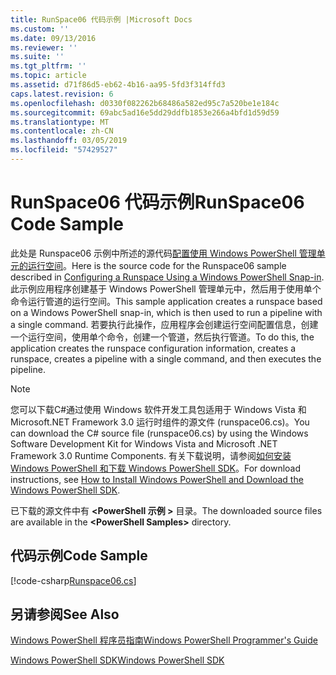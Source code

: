 ```yaml
---
title: RunSpace06 代码示例 |Microsoft Docs
ms.custom: ''
ms.date: 09/13/2016
ms.reviewer: ''
ms.suite: ''
ms.tgt_pltfrm: ''
ms.topic: article
ms.assetid: d71f86d5-eb62-4b16-aa95-5fd3f314ffd3
caps.latest.revision: 6
ms.openlocfilehash: d0330f082262b68486a582ed95c7a520be1e184c
ms.sourcegitcommit: 69abc5ad16e5dd29ddfb1853e266a4bfd1d59d59
ms.translationtype: MT
ms.contentlocale: zh-CN
ms.lasthandoff: 03/05/2019
ms.locfileid: "57429527"
---
```

# <a name="runspace06-code-sample"></a><span data-ttu-id="e0fdc-102">RunSpace06 代码示例</span><span class="sxs-lookup"><span data-stu-id="e0fdc-102">RunSpace06 Code Sample</span></span>

<span data-ttu-id="e0fdc-103">此处是 Runspace06 示例中所述的源代码[配置使用 Windows PowerShell 管理单元的运行空间](http://msdn.microsoft.com/en-us/a7289ee8-9732-49ee-91c7-d533e9538b83)。</span><span class="sxs-lookup"><span data-stu-id="e0fdc-103">Here is the source code for the Runspace06 sample described in [Configuring a Runspace Using a Windows PowerShell Snap-in](http://msdn.microsoft.com/en-us/a7289ee8-9732-49ee-91c7-d533e9538b83).</span></span> <span data-ttu-id="e0fdc-104">此示例应用程序创建基于 Windows PowerShell 管理单元中，然后用于使用单个命令运行管道的运行空间。</span><span class="sxs-lookup"><span data-stu-id="e0fdc-104">This sample application creates a runspace based on a Windows PowerShell snap-in, which is then used to run a pipeline with a single command.</span></span> <span data-ttu-id="e0fdc-105">若要执行此操作，应用程序会创建运行空间配置信息，创建一个运行空间，使用单个命令，创建一个管道，然后执行管道。</span><span class="sxs-lookup"><span data-stu-id="e0fdc-105">To do this, the application creates the runspace configuration information, creates a runspace, creates a pipeline with a single command, and then executes the pipeline.</span></span>

> [!NOTE]
> <span data-ttu-id="e0fdc-106">您可以下载C#通过使用 Windows 软件开发工具包适用于 Windows Vista 和 Microsoft.NET Framework 3.0 运行时组件的源文件 (runspace06.cs)。</span><span class="sxs-lookup"><span data-stu-id="e0fdc-106">You can download the C# source file (runspace06.cs) by using the Windows Software Development Kit for Windows Vista and Microsoft .NET Framework 3.0 Runtime Components.</span></span> <span data-ttu-id="e0fdc-107">有关下载说明，请参阅[如何安装 Windows PowerShell 和下载 Windows PowerShell SDK](/powershell/developer/installing-the-windows-powershell-sdk)。</span><span class="sxs-lookup"><span data-stu-id="e0fdc-107">For download instructions, see [How to Install Windows PowerShell and Download the Windows PowerShell SDK](/powershell/developer/installing-the-windows-powershell-sdk).</span></span>
>
> <span data-ttu-id="e0fdc-108">已下载的源文件中有 **\<PowerShell 示例 >** 目录。</span><span class="sxs-lookup"><span data-stu-id="e0fdc-108">The downloaded source files are available in the **\<PowerShell Samples>** directory.</span></span>

## <a name="code-sample"></a><span data-ttu-id="e0fdc-109">代码示例</span><span class="sxs-lookup"><span data-stu-id="e0fdc-109">Code Sample</span></span>

[!code-csharp[Runspace06.cs](../../powershell-sdk-samples/SDK-2.0/csharp/Runspace06/Runspace06.cs#L11-L85 "Runspace06.cs")]

## <a name="see-also"></a><span data-ttu-id="e0fdc-110">另请参阅</span><span class="sxs-lookup"><span data-stu-id="e0fdc-110">See Also</span></span>

[<span data-ttu-id="e0fdc-111">Windows PowerShell 程序员指南</span><span class="sxs-lookup"><span data-stu-id="e0fdc-111">Windows PowerShell Programmer's Guide</span></span>](./windows-powershell-programmer-s-guide.md)

[<span data-ttu-id="e0fdc-112">Windows PowerShell SDK</span><span class="sxs-lookup"><span data-stu-id="e0fdc-112">Windows PowerShell SDK</span></span>](../windows-powershell-reference.md)